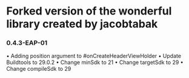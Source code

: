 Forked version of the wonderful library created by jacobtabak
=============================================================


### 0.4.3-EAP-01
• Adding position argument to #onCreateHeaderViewHolder
• Update Buildtools to 29.0.2
• Change minSdk to 21
• Change targetSdk to 29
• Change compileSdk to 29